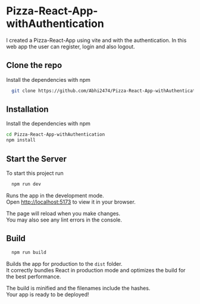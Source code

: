 # Pizza-React-App-withAuthentication 

I created a Pizza-React-App using vite and with the authentication. In this web app the user can register, login and also logout.
## Clone the repo

Install the dependencies with npm

```bash
  git clone https://github.com/Abhi2474/Pizza-React-App-withAuthentication.git
```

## Installation

Install the dependencies with npm

```bash
cd Pizza-React-App-withAuthentication   
npm install
``` 
## Start the Server

To start this project run

```bash
  npm run dev
```
Runs the app in the development mode.\
Open [http://localhost:5173](http://localhost:5173) to view it in your browser.

The page will reload when you make changes.\
You may also see any lint errors in the console.

## Build

```bash
  npm run build
```

Builds the app for production to the `dist` folder.\
It correctly bundles React in production mode and optimizes the build for the best performance.

The build is minified and the filenames include the hashes.\
Your app is ready to be deployed!
